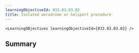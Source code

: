 ```yaml
---
learningObjectiveId: 033.03.03.02
title: Isolated aerodrome or heliport procedure
---
```


```tsx eval
<LearningOBjectives learningObjectiveId={033.03.03.02} />
```

## Summary
